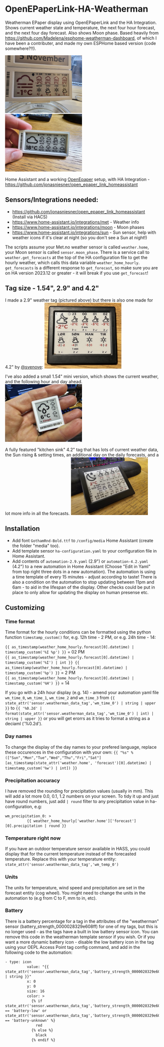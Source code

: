 # OpenEPaperLink-HA-Weatherman
Weatherman EPaper display using OpenEPaperLink and the HA Integration. Shows current weather state and temperature, the next four hour forecast, and the next four day forecast. Also shows Moon phase. Based heavily from https://github.com/Madelena/esphome-weatherman-dashboard, of which I have been a contributer, and made my own ESPHome based version (code somewhere?!!).

<img src="20231128_074529_resized.jpg" width="50%" alt="Epaper Tag using Weatherman data - Now with Color!">
<img src="20230925_143005.jpg" width="50%" alt="Epaper Tag using Weatherman data">

Home Assistant and a working [OpenEpaper](https://openepaperlink.de/) setup, with HA Integration - https://github.com/jonasniesner/open_epaper_link_homeassistant

## Sensors/Integrations needed:

* https://github.com/jonasniesner/open_epaper_link_homeassistant (Install via HACS)
* https://www.home-assistant.io/integrations/met - Weather info
* https://www.home-assistant.io/integrations/moon - Moon phases
* https://www.home-assistant.io/integrations/sun - Sun sensor, help with weather icons if it's clear at night (so you don't see a Sun at night!)

The scripts assume your Met.no weather sensor is called `weather.home`, your Moon sensor is called `sensor.moon_phase`. There is a service call to `weather.get_forecasts` at the top of the HA configuration file to get the hourly weather, which calls this data variable `weather_home_hourly`. `get_forecasts` is a different response to `get_forecast`, so make sure you are on HA version 2023.12 or greater - it will break if you use `get_forecast`!

## Tag size - 1.54", 2.9" and 4.2"
I made a 2.9" weather tag (pictured above) but there is also one made for 4.2" by [@svenove](https://github.com/svenove/):
<img src="4.2-tag.jpg" width="50%" alt="4.2 Epaper Tag using Weatherman data">

I've also added a small 1.54" mini version, which shows the current weather, and the following hour and day ahead.
<img src="20231207_130735_resized.jpg" width="50%" alt="1.54 Epaper Tag using Weatherman data">

A fully featured "kitchen sink" 4.2" tag that has lots of current weather data, the Sun rising & setting times, an additional day on the daily forecasts, and a lot more info in all the forecasts.
<img src="20231213_212527_resized.jpg" width="50%" alt="4.2 'Kitchen Sink' Tag using Weatherman data">


## Installation
* Add font `GothamRnd-Bold.ttf` to `/config/media` Home Assistant (create the folder "media" too).
* Add template sensor `ha-configuration.yaml` to your configuration file in Home Assistant.
* Add contents of `automation-2.9.yaml` (2.9") or `automation-4.2.yaml` (4.2") to a new automation in Home Assistant (Choose "Edit in Yaml" from top right three dots in a new automation). The automation is using a time template of every 15 minutes - adjust according to taste! There is also a condition on the automation to stop updating between 11pm and 6am - to aid in the lifespan of the display. Other checks could be put in place to only allow for updating the display on human presense etc.

## Customizing
### Time format
Time format for the hourly conditions can be formatted using the python function `timestamp_custom()` for, e.g. 12h time - 2 PM, or e.g. 24h time - 14:

`{{ as_timestamp(weather_home_hourly.forecast[0].datetime) | timestamp_custom('%I %p') }}` = 02 PM  
`{{ as_timestamp(weather_home_hourly.forecast[0].datetime) | timestamp_custom('%I') | int }} {{ as_timestamp(weather_home_hourly.forecast[0].datetime) | timestamp_custom('%p') }}` = 2 PM  
`{{ as_timestamp(weather_home_hourly.forecast[0].datetime) | timestamp_custom('%H') }}` = 14

If you go with a 24h hour display (e.g. 14) - amend your automation yaml file `wm_time_0`, `wm_time_1`, `wm_time_2` and `wm_time_3` from `{{ state_attr('sensor.weatherman_data_tag','wm_time_0') | string | upper }}` to `{{ '%0.2d' | format(state_attr('sensor.weatherman_data_tag','wm_time_0') | int) | string | upper }}` or you will get erorrs as it tries to format a string as a deciaml ('%0.2d').

### Day names
To change the display of the day names to your prefered language, replace these occurences in the configuration with your own:
`{{ "%s" % (["Sun","Mon","Tue","Wed","Thu","Fri","Sat"][as_timestamp(state_attr('weather.home', 'forecast')[0].datetime) | timestamp_custom('%w') | int]) }}`

### Precipitation accuracy
I have removed the rounding for precipitation values (usually in mm). This will add a lot more 0.0, 0.1, 1.2 numbers on your screen. To tidy it up and just have round numbers, just add `| round` filter to any precipitation value in ha-configuration, e.g:
```
wm_precipitation_0: >
          {{ weather_home_hourly['weather.home']['forecast'][0].precipitation | round }}
```

### Temperature right now
If you have an outdoor temperature sensor available in HASS, you could display that for the current temperature instead of the forecasted temperature.
Replace this with your temperature entity: `state_attr('sensor.weatherman_data_tag','wm_temp_0')`

### Units
The units for temperature, wind speed and precipitation are set in the forecast entity (cog wheel).
You might need to change the units in the automation to (e.g from C to F, mm to in, etc).

### Battery
There is a battery percentage for a tag in the attributes of the "weatherman" sensor (battery_strength_0000028329e608ff) for one of my tags, but this is no longer used - as the tags have a built in low battery sensor icon. You can remove this code in the weatherman template sensor if you wish. Or if you want a more dynamic battery icon - disable the low battery icon in the tag using your OEPL Access Point tag config command, and add in the following code to the automation:

```
- type: icon
          value: "{{ state_attr('sensor.weatherman_data_tag','battery_strength_0000028329e608ff') | string }}"
          x: 0
          y: 0
          size: 16
          color: >
            {% if state_attr('sensor.weatherman_data_tag','battery_strength_0000028329e608ff') == 'battery-low' or state_attr('sensor.weatherman_data_tag','battery_strength_0000028329e608ff') == 'battery-unknown' %}
              red
            {% else %}
              black
            {% endif %}
```

